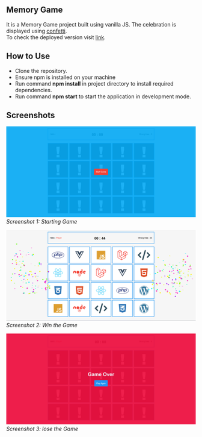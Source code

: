 ## Memory Game

It is a Memory Game project built using vanilla JS. The celebration is displayed using [confetti](https://www.npmjs.com/package/js-confetti).
<br>
To check the deployed version visit [link](https://memorize-pics.web.app/).

## How to Use

- Clone the repository.
- Ensure npm is installed on your machine
- Run command **npm install** in project directory to install required dependencies.
- Run command **npm start** to start the application in development mode.

## Screenshots

![memory-game](https://github.com/a-HamedEG/memory-game/blob/main/memory-1.png)
*Screenshot 1: Starting Game*

![memory-game](https://github.com/a-HamedEG/memory-game/blob/main/memory-4.png)
*Screenshot 2: Win the Game*

![memory-game](https://github.com/a-HamedEG/memory-game/blob/main/memory-3.png)
*Screenshot 3: lose the Game*